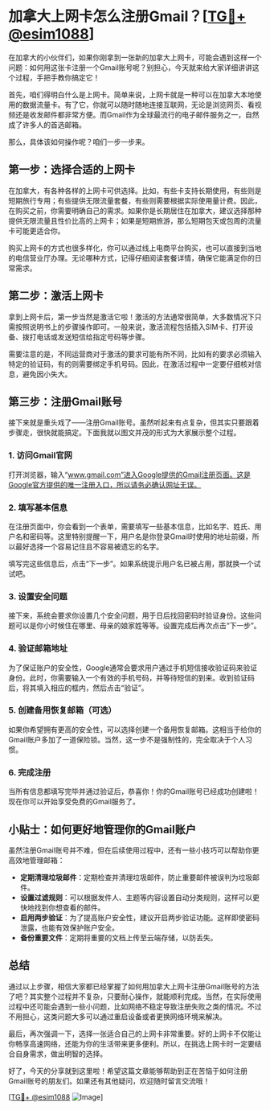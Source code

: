 # 加拿大上网卡怎么注册Gmail？[[TG💪+ @esim1088](https://t.me/s/esim1088)]

在加拿大的小伙伴们，如果你刚拿到一张新的加拿大上网卡，可能会遇到这样一个问题：如何用这张卡注册一个Gmail账号呢？别担心，今天就来给大家详细讲讲这个过程，手把手教你搞定它！

首先，咱们得明白什么是上网卡。简单来说，上网卡就是一种可以在加拿大本地使用的数据流量卡。有了它，你就可以随时随地连接互联网，无论是浏览网页、看视频还是收发邮件都非常方便。而Gmail作为全球最流行的电子邮件服务之一，自然成了许多人的首选邮箱。

那么，具体该如何操作呢？咱们一步一步来。

## 第一步：选择合适的上网卡

在加拿大，有各种各样的上网卡可供选择。比如，有些卡支持长期使用，有些则是短期旅行专用；有些提供无限流量套餐，有些则需要根据实际使用量计费。因此，在购买之前，你需要明确自己的需求。如果你是长期居住在加拿大，建议选择那种提供无限流量且性价比高的上网卡；如果是短期旅游，那么短期包天或包周的流量卡可能更适合你。

购买上网卡的方式也很多样化，你可以通过线上电商平台购买，也可以直接到当地的电信营业厅办理。无论哪种方式，记得仔细阅读套餐详情，确保它能满足你的日常需求。

## 第二步：激活上网卡

拿到上网卡后，第一步当然是激活它啦！激活的方法通常很简单，大多数情况下只需按照说明书上的步骤操作即可。一般来说，激活流程包括插入SIM卡、打开设备、拨打电话或发送短信给指定号码等步骤。

需要注意的是，不同运营商对于激活的要求可能有所不同，比如有的要求必须输入特定的验证码，有的则需要绑定手机号码。因此，在激活过程中一定要仔细核对信息，避免因小失大。

## 第三步：注册Gmail账号

接下来就是重头戏了——注册Gmail账号。虽然听起来有点复杂，但其实只要跟着步骤走，很快就能搞定。下面我就以图文并茂的形式为大家展示整个过程。

### 1. 访问Gmail官网

打开浏览器，输入“www.gmail.com”进入Google提供的Gmail注册页面。这是Google官方提供的唯一注册入口，所以请务必确认网址无误。

### 2. 填写基本信息

在注册页面中，你会看到一个表单，需要填写一些基本信息，比如名字、姓氏、用户名和密码等。这里特别提醒一下，用户名是你登录Gmail时使用的地址前缀，所以最好选择一个容易记住且不容易被遗忘的名字。

填写完这些信息后，点击“下一步”。如果系统提示用户名已被占用，那就换一个试试吧。

### 3. 设置安全问题

接下来，系统会要求你设置几个安全问题，用于日后找回密码时验证身份。这些问题可以是你小时候住在哪里、母亲的娘家姓等等。设置完成后再次点击“下一步”。

### 4. 验证邮箱地址

为了保证账户的安全性，Google通常会要求用户通过手机短信接收验证码来验证身份。此时，你需要输入一个有效的手机号码，并等待短信的到来。收到验证码后，将其填入相应的框内，然后点击“验证”。

### 5. 创建备用恢复邮箱（可选）

如果你希望拥有更高的安全性，可以选择创建一个备用恢复邮箱。这相当于给你的Gmail账户多加了一道保险锁。当然，这一步不是强制性的，完全取决于个人习惯。

### 6. 完成注册

当所有信息都填写完毕并通过验证后，恭喜你！你的Gmail账号已经成功创建啦！现在你可以开始享受免费的Gmail服务了。

## 小贴士：如何更好地管理你的Gmail账户

虽然注册Gmail账号并不难，但在后续使用过程中，还有一些小技巧可以帮助你更高效地管理邮箱：

- **定期清理垃圾邮件**：定期检查并清理垃圾邮件，防止重要邮件被误判为垃圾邮件。
- **设置过滤规则**：可以根据发件人、主题等内容设置自动分类规则，这样可以更快地找到你想查看的邮件。
- **启用两步验证**：为了提高账户安全性，建议开启两步验证功能。这样即使密码泄露，也能有效保护账户安全。
- **备份重要文件**：定期将重要的文档上传至云端存储，以防丢失。

## 总结

通过以上步骤，相信大家都已经掌握了如何用加拿大上网卡注册Gmail账号的方法了吧？其实整个过程并不复杂，只要耐心操作，就能顺利完成。当然，在实际使用过程中还可能会遇到一些小问题，比如网络不稳定导致注册失败之类的情况。不过不用担心，这类问题大多可以通过重启设备或者更换网络环境来解决。

最后，再次强调一下，选择一张适合自己的上网卡非常重要。好的上网卡不仅能让你畅享高速网络，还能为你的生活带来更多便利。所以，在挑选上网卡时一定要结合自身需求，做出明智的选择。

好了，今天的分享就到这里啦！希望这篇文章能够帮助到正在苦恼于如何注册Gmail账号的朋友们。如果还有其他疑问，欢迎随时留言交流哦！

[[TG💪+ @esim1088](https://t.me/s/esim1088) ![Image](https://i.postimg.cc/4NQfJmqS/Snipaste-2025-05-13-00-14-12.png)]